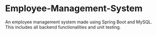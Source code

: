 # Employee-Management-System
An employee management system made using Spring Boot and MySQL. This includes all backend functionalities and unit testing.
